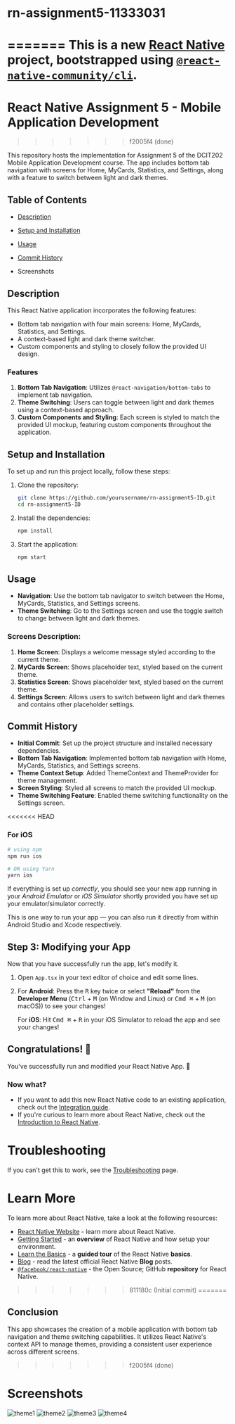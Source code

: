 # rn-assignment5-11333031
=======
This is a new [**React Native**](https://reactnative.dev) project, bootstrapped using [`@react-native-community/cli`](https://github.com/react-native-community/cli).
=======
# React Native Assignment 5 - Mobile Application Development
>>>>>>> f2005f4 (done)

This repository hosts the implementation for Assignment 5 of the DCIT202 Mobile Application Development course. The app includes bottom tab navigation with screens for Home, MyCards, Statistics, and Settings, along with a feature to switch between light and dark themes.

## Table of Contents
- [Description](#description)

- [Setup and Installation](#setup-and-installation)
- [Usage](#usage)
- [Commit History](#commit-history)
- Screenshots

## Description
This React Native application incorporates the following features:
- Bottom tab navigation with four main screens: Home, MyCards, Statistics, and Settings.
- A context-based light and dark theme switcher.
- Custom components and styling to closely follow the provided UI design.

### Features
1. **Bottom Tab Navigation**: Utilizes `@react-navigation/bottom-tabs` to implement tab navigation.
2. **Theme Switching**: Users can toggle between light and dark themes using a context-based approach.
3. **Custom Components and Styling**: Each screen is styled to match the provided UI mockup, featuring custom components throughout the application.


## Setup and Installation
To set up and run this project locally, follow these steps:

1. Clone the repository:
    ```bash
    git clone https://github.com/yourusername/rn-assignment5-ID.git
    cd rn-assignment5-ID
    ```

2. Install the dependencies:
    ```bash
    npm install
    ```

3. Start the application:
    ```bash
    npm start
    ```

## Usage
- **Navigation**: Use the bottom tab navigator to switch between the Home, MyCards, Statistics, and Settings screens.
- **Theme Switching**: Go to the Settings screen and use the toggle switch to change between light and dark themes.

### Screens Description:
1. **Home Screen**: Displays a welcome message styled according to the current theme.
2. **MyCards Screen**: Shows placeholder text, styled based on the current theme.
3. **Statistics Screen**: Shows placeholder text, styled based on the current theme.
4. **Settings Screen**: Allows users to switch between light and dark themes and contains other placeholder settings.

## Commit History
- **Initial Commit**: Set up the project structure and installed necessary dependencies.
- **Bottom Tab Navigation**: Implemented bottom tab navigation with Home, MyCards, Statistics, and Settings screens.
- **Theme Context Setup**: Added ThemeContext and ThemeProvider for theme management.
- **Screen Styling**: Styled all screens to match the provided UI mockup.
- **Theme Switching Feature**: Enabled theme switching functionality on the Settings screen.

<<<<<<< HEAD
### For iOS

```bash
# using npm
npm run ios

# OR using Yarn
yarn ios
```

If everything is set up _correctly_, you should see your new app running in your _Android Emulator_ or _iOS Simulator_ shortly provided you have set up your emulator/simulator correctly.

This is one way to run your app — you can also run it directly from within Android Studio and Xcode respectively.

## Step 3: Modifying your App

Now that you have successfully run the app, let's modify it.

1. Open `App.tsx` in your text editor of choice and edit some lines.
2. For **Android**: Press the <kbd>R</kbd> key twice or select **"Reload"** from the **Developer Menu** (<kbd>Ctrl</kbd> + <kbd>M</kbd> (on Window and Linux) or <kbd>Cmd ⌘</kbd> + <kbd>M</kbd> (on macOS)) to see your changes!

   For **iOS**: Hit <kbd>Cmd ⌘</kbd> + <kbd>R</kbd> in your iOS Simulator to reload the app and see your changes!

## Congratulations! :tada:

You've successfully run and modified your React Native App. :partying_face:

### Now what?

- If you want to add this new React Native code to an existing application, check out the [Integration guide](https://reactnative.dev/docs/integration-with-existing-apps).
- If you're curious to learn more about React Native, check out the [Introduction to React Native](https://reactnative.dev/docs/getting-started).

# Troubleshooting

If you can't get this to work, see the [Troubleshooting](https://reactnative.dev/docs/troubleshooting) page.

# Learn More

To learn more about React Native, take a look at the following resources:

- [React Native Website](https://reactnative.dev) - learn more about React Native.
- [Getting Started](https://reactnative.dev/docs/environment-setup) - an **overview** of React Native and how setup your environment.
- [Learn the Basics](https://reactnative.dev/docs/getting-started) - a **guided tour** of the React Native **basics**.
- [Blog](https://reactnative.dev/blog) - read the latest official React Native **Blog** posts.
- [`@facebook/react-native`](https://github.com/facebook/react-native) - the Open Source; GitHub **repository** for React Native.
>>>>>>> 811180c (Initial commit)
=======
## Conclusion
This app showcases the creation of a mobile application with bottom tab navigation and theme switching capabilities. It utilizes React Native's context API to manage themes, providing a consistent user experience across different screens.
>>>>>>> f2005f4 (done)
# Screenshots
![theme1](dark1.jpeg)
![theme2](dark2.jpeg)
![theme3](light1.jpeg)
![theme4](light2.jpeg)